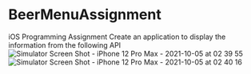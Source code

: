 # BeerMenuAssignment
iOS Programming Assignment
Create an application to display the information from the following API
![Simulator Screen Shot - iPhone 12 Pro Max - 2021-10-05 at 02 39 55](https://user-images.githubusercontent.com/2423272/135925368-b7fbb54f-fb67-45f4-983e-a5149b9018e2.png)
![Simulator Screen Shot - iPhone 12 Pro Max - 2021-10-05 at 02 40 16](https://user-images.githubusercontent.com/2423272/135925373-53b2cae0-b25b-4d45-9a29-11e3dffb918f.png)
